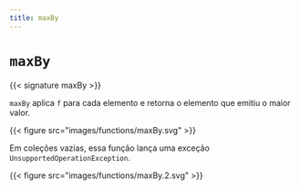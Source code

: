 ```yaml
---
title: maxBy
---
```


# `maxBy`

{{< signature maxBy >}}

`maxBy` aplica `f` para cada elemento e retorna o elemento que emitiu o maior valor.

{{< figure src="images/functions/maxBy.svg" >}}

Em coleções vazias, essa função lança uma exceção `UnsupportedOperationException`.

{{< figure src="images/functions/maxBy.2.svg" >}}
